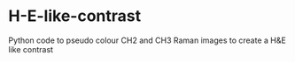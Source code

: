# H-E-like-contrast
Python code to pseudo colour CH2 and CH3 Raman images to create a H&amp;E like contrast
